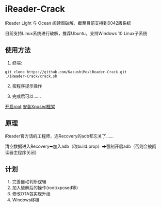 # iReader-Crack

iReader Light 与 Ocean 阅读器破解，截至目前支持到0042版系统

目前支持Linux系统进行破解，推荐Ubuntu，支持Windows 10 Linux子系统

## 使用方法

1. 终端:

```
git clone https://github.com/KazushiMe/iReader-Crack.git
./iReader-Crack/crack.sh
```

2. 按程序提示操作

3. 完成后可以……

[开启root](https://www.einkfans.com/thread-48.htm)   [安装Xposed框架](https://www.einkfans.com/thread-51.htm)

## 原理

iReader官方请的工程师，连Recovery的adb都忘关了……

清空数据进入Recovery➡加入adb（改build.prop）➡强制开启adb（否则会被阅读器主程序关闭）

## 计划

1. 完善自动判断逻辑
2. 加入破解后的操作(root/xposed等)
3. 修改OTA包实现升级
4. Windows移植